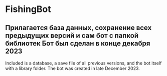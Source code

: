 # FishingBot
Прилагается база данных, сохранение всех предыдущих версий и сам бот с папкой библиотек
Бот был сделан в конце декабря 2023
-
Included is a database, a save file of all previous versions, and the bot itself with a library folder.
The bot was created in late December 2023.
